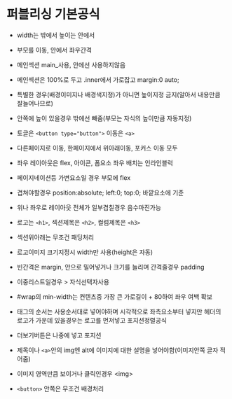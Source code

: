 # 퍼블리싱 기본공식

- width는 밖에서 높이는 안에서

- 부모를 이동, 안에서 좌우간격

- 메인섹션 main_사용, 안에선 사용하지않음

- 메인섹션은 100%로 두고 .inner에서 가로잡고 margin:0 auto;

- 특별한 경우(배경이미지나 배경색지정)가 아니면 높이지정 금지(알아서 내용만큼 잘늘어나므로)

- 안쪽에 높이 있을경우 밖에선 빼줌(부모는 자식의 높이만큼 자동지정)

- 토글은 `<button type="button">` 이동은 `<a>`

- 다른페이지로 이동, 한페이지에서 위아래이동, 포커스 이동 모두 <a>

- 좌우 레이아웃은 flex, 아이콘, 폼요소 좌우 배치는 인라인블럭

- 페이지네이션등 가변요소일 경우 부모에 flex

- 겹쳐야할경우 position:absolute; left:0; top:0; 바깥요소에 기준

- 위나 좌우로 레이아웃 전체가 일부겹칠경우 음수마진가능

- 로고는 `<h1>`, 섹션제목은 `<h2>`, 컬럼제목은 `<h3>`

- 섹션위아래는 무조건 패딩처리

- 로고이미지 크기지정시 width만 사용(height은 자동)

- 빈간격은 margin, 안으로 밀어넣거나 크기를 늘리며 간격줄경우 padding

- 이중리스트일경우 > 자식선택자사용

- #wrap의 min-width는 컨텐츠중 가장 큰 가로길이 + 80하여 좌우 여백 확보

- 태그의 순서는 사용순서대로 넣어야하며 시각적으로 좌측요소부터 넣지만
  헤더의 로고가 가운데 있을경우는 로고를 먼저넣고 포지션정렬공식

- 더보기버튼은 나중에 넣고 포지션

- 제목이나 `<a>`안의 img엔 alt에 이미지에 대한 설명을 넣어야함(이미지안쪽 글자 적어줌)

- 이미지 영역만큼 보이거나 클릭인경우 \<img>

- `<button>` 안쪽은 무조건 배경처리
